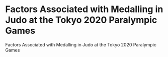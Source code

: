 # Factors Associated with Medalling in Judo at the Tokyo 2020 Paralympic Games

Factors Associated with Medalling in Judo at the Tokyo 2020 Paralympic Games
